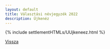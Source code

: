 ```yaml
---
layout: default
title: Választási névjegyzék 2022
description: Újkenéz
---
```


{% include settlementHTMLs/UUjkeneez.html %}

[Vissza](./)